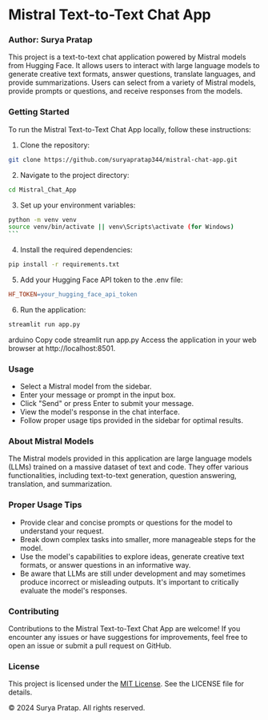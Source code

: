 # Mistral Text-to-Text Chat App

### Author: Surya Pratap

This project is a text-to-text chat application powered by Mistral models from Hugging Face. It allows users to interact with large language models to generate creative text formats, answer questions, translate languages, and provide summarizations. Users can select from a variety of Mistral models, provide prompts or questions, and receive responses from the models.

### Getting Started

To run the Mistral Text-to-Text Chat App locally, follow these instructions:

1. Clone the repository:

```bash
git clone https://github.com/suryapratap344/mistral-chat-app.git
```

2. Navigate to the project directory:

```bash
cd Mistral_Chat_App
```

3. Set up your environment variables:

````bash
python -m venv venv
source venv/bin/activate || venv\Scripts\activate (for Windows)
```
````

4. Install the required dependencies:

```bash
pip install -r requirements.txt
```

5. Add your Hugging Face API token to the .env file:

```makefile
HF_TOKEN=your_hugging_face_api_token
```

6. Run the application:

```bash
streamlit run app.py
```

arduino
Copy code
streamlit run app.py
Access the application in your web browser at http://localhost:8501.

### Usage

- Select a Mistral model from the sidebar.
- Enter your message or prompt in the input box.
- Click "Send" or press Enter to submit your message.
- View the model's response in the chat interface.
- Follow proper usage tips provided in the sidebar for optimal results.

### About Mistral Models

The Mistral models provided in this application are large language models (LLMs) trained on a massive dataset of text and code. They offer various functionalities, including text-to-text generation, question answering, translation, and summarization.

### Proper Usage Tips

- Provide clear and concise prompts or questions for the model to understand your request.
- Break down complex tasks into smaller, more manageable steps for the model.
- Use the model's capabilities to explore ideas, generate creative text formats, or answer questions in an informative way.
- Be aware that LLMs are still under development and may sometimes produce incorrect or misleading outputs. It's important to critically evaluate the model's responses.

### Contributing

Contributions to the Mistral Text-to-Text Chat App are welcome! If you encounter any issues or have suggestions for improvements, feel free to open an issue or submit a pull request on GitHub.

### License

This project is licensed under the [MIT License](https://opensource.org/license/gpl-3-0). See the LICENSE file for details.

© 2024 Surya Pratap. All rights reserved.
